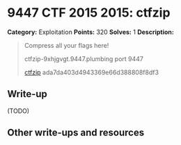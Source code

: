 # 9447 CTF 2015 2015: ctfzip

**Category:** Exploitation
**Points:** 320
**Solves:** 1
**Description:**

> Compress all your flags here!
>
>
> ctfzip-9xhjgvgt.9447.plumbing port 9447
>
> [ctfzip](./ctfzip-ada7da403d4943369e66d388808f8df3)  ada7da403d4943369e66d388808f8df3


## Write-up

(TODO)

## Other write-ups and resources

